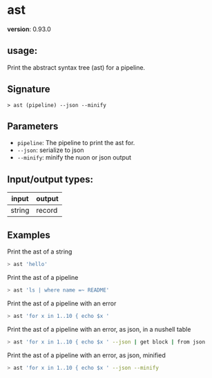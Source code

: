 # ast

**version**: 0.93.0

## **usage**:

Print the abstract syntax tree (ast) for a pipeline.

## Signature

`> ast (pipeline) --json --minify`

## Parameters

- `pipeline`: The pipeline to print the ast for.
- `--json`: serialize to json
- `--minify`: minify the nuon or json output

## Input/output types:

| input  | output |
| ------ | ------ |
| string | record |

## Examples

Print the ast of a string

```bash
> ast 'hello'
```

Print the ast of a pipeline

```bash
> ast 'ls | where name =~ README'
```

Print the ast of a pipeline with an error

```bash
> ast 'for x in 1..10 { echo $x '
```

Print the ast of a pipeline with an error, as json, in a nushell table

```bash
> ast 'for x in 1..10 { echo $x ' --json | get block | from json
```

Print the ast of a pipeline with an error, as json, minified

```bash
> ast 'for x in 1..10 { echo $x ' --json --minify
```
